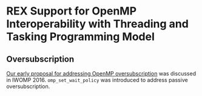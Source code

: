 # REX Support for OpenMP Interoperability with Threading and Tasking Programming Model

## Oversubscription 
[Our early proposal for addressing OpenMP oversubscription](https://link.springer.com/chapter/10.1007/978-3-319-45550-1_14) 
was discussed in IWOMP 2016. `omp_set_wait_policy` was introduced to address passive oversubscription. 
